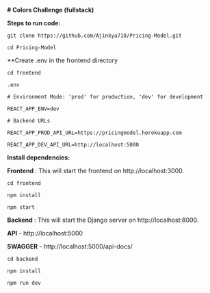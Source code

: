 **# Colors Challenge (fullstack)**

**Steps to run code:**

    git clone https://github.com/Ajinkya710/Pricing-Model.git

    cd Pricing-Model

**Create .env in the frontend directory

    cd frontend
    
    .env

    # Environment Mode: 'prod' for production, 'dev' for development
    
    REACT_APP_ENV=dev

    # Backend URLs
    
    REACT_APP_PROD_API_URL=https://pricingmodel.herokuapp.com
    
    REACT_APP_DEV_API_URL=http://localhost:5000

**Install dependencies:**

**Frontend** :    This will start the frontend on http://localhost:3000.

    cd frontend

    npm install

    npm start


**Backend** :     This will start the Django server on http://localhost:8000.
    
**API** - http://localhost:5000

**SWAGGER** - http://localhost:5000/api-docs/
    
    cd backend
    
    npm install

    npm run dev
